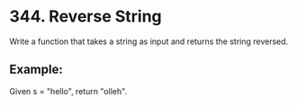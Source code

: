 # 344. Reverse String

Write a function that takes a string as input and returns the string reversed.

## Example:

Given s = "hello", return "olleh".